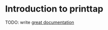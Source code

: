 # Introduction to printtap

TODO: write [great documentation](http://jacobian.org/writing/great-documentation/what-to-write/)
